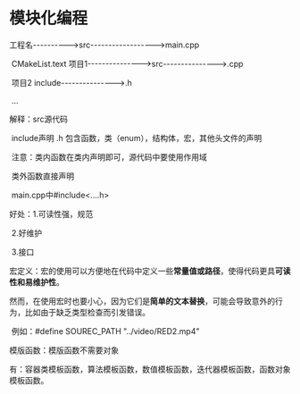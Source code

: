 # 模块化编程

工程名---------->src------------------>main.cpp

​                 CMakeList.text              项目1--------------->src--------------->.cpp

​                                                         项目2                     include--------------->.h

​                                                            ...                                                              

解释：src源代码

​           include声明  .h            包含函数，类（enum），结构体，宏，其他头文件的声明

​           注意：类内函数在类内声明即可，源代码中要使用作用域

​                       类外函数直接声明

​	   main.cpp中#include<....h>

好处：1.可读性强，规范

​            2.好维护

​            3.接口

宏定义：宏的使用可以方便地在代码中定义一些**常量值或路径**，使得代码更具**可读性和易维护性**。

​                然而，在使用宏时也要小心，因为它们是**简单的文本替换**，可能会导致意外的行为，比如由于缺乏类型检查而引发错误。       

​                例如：#define SOUREC_PATH "../video/RED2.mp4"   

模版函数：模版函数不需要对象

​                   有：容器类模板函数，算法模板函数，数值模板函数，迭代器模板函数，函数对象模板函数。